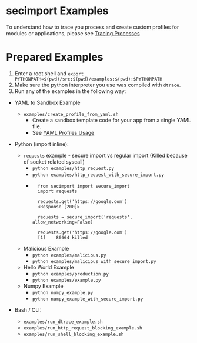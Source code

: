 # secimport Examples
To understand how to trace you process and create custom profiles for modules or applications, please see <a href="TRACING_PROCESSES.md">Tracing Processes</a>

# Prepared Examples
1. Enter a root shell and `export PYTHONPATH=$(pwd)/src:$(pwd)/examples:$(pwd):$PYTHONPATH`<br>
2. Make sure the python interpreter you use was compiled with `dtrace`.
3. Run any of the examples in the following way:

- YAML to Sandbox Example
    - `examples/create_profile_from_yaml.sh`
        - Create a sandbox template code for your app from a single YAML file.
        - See <a href="docs/YAML_PROFILES.md">YAML Profiles Usage</a>
- Python (import inline):
    -  `requests` example - secure import vs regular import (Killed because of socket related syscall)
        - `python examples/http_request.py` 
        - `python examples/http_request_with_secure_import.py`
        - ```
            from secimport import secure_import
            import requests
            
            requests.get('https://google.com')
            <Response [200]>
            
            requests = secure_import('requests', allow_networking=False)

            requests.get('https://google.com')
            [1]    86664 killed
            ```
    - Malicious Example
        - `python examples/malicious.py` 
        - `python examples/malicious_with_secure_import.py`
    - Hello World Example
        - `python examples/production.py`
        - `python examples/example.py`
    - Numpy Example
        - `python numpy_example.py`
        - `python numpy_example_with_secure_import.py`

- Bash / CLI:
    - `examples/run_dtrace_example.sh`
    - `examples/run_http_request_blocking_example.sh`
    - `examples/run_shell_blocking_example.sh`
